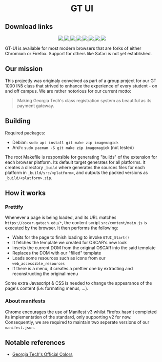 <h1 align="center">GT UI</h1>

## Download links

<p align="center">
  <a rel="noreferrer noopener" href="https://chrome.google.com/webstore/detail/dark-reader/eimadpbcbfnmbkopoojfekhnkhdbieeh/">
    <img src="https://github.com/alrra/browser-logos/blob/main/src/chrome/chrome_64x64.png?raw=true">
    <img src="https://github.com/alrra/browser-logos/blob/main/src/brave/brave_64x64.png?raw=true">
    <img src="https://github.com/alrra/browser-logos/blob/main/src/chromium/chromium_64x64.png?raw=true">
    <img src="https://github.com/alrra/browser-logos/blob/main/src/edge/edge_64x64.png?raw=true">
    <img src="https://github.com/alrra/browser-logos/blob/main/src/opera/opera_64x64.png?raw=true">
    <img src="https://github.com/alrra/browser-logos/blob/main/src/vivaldi/vivaldi_64x64.png?raw=true">
  </a>
  <a rel="noreferrer noopener" href="https://addons.mozilla.org/en-US/firefox/addon/gt-ui/">
    <img src="https://github.com/alrra/browser-logos/blob/main/src/firefox/firefox_64x64.png?raw=true">
    <img src="https://github.com/alrra/browser-logos/blob/main/src/tor/tor_64x64.png?raw=true">
  </a>
</p>

GT-UI is available for most modern browsers that are forks of either Chromium or Firefox. Support for others like Safari is not yet established.

## Our mission

This projectly was originaly conveived as part of a group project for our GT 1000 IN5 class that strived to enhance the experience of every student - on and off campus. We are rather notorious for our current motto:

> Making Georgia Tech's class registration system as beautiful as its payment gateway.

## Building

Required packages:
+ Debian: `sudo apt install git make zip imagemagick`
+ Arch: `sudo pacman -S git make zip imagemagick` (not tested)

The root Makefile is responsible for generating "builds" of the extension for each browser platform. Its default target generates for all platforms. It creates a directory `_build` where generates the sources files for each platform in `_build/src/<platform>`, and outputs the packed versions as `_build/<platform>.zip`.

## How it works

### Prettify

Whenever a page is being loaded, and its URL matches `https://oscar.gatech.edu/*`, the content script `src/content/main.js` is executed by the browser. It then performs the following:
+ Waits for the page to finish loading to invoke `GTUI_Start()`
+ It fetches the template we created for OSCAR's new look
+ Inserts the current DOM from the original OSCAR into the said template
+ Replaces the DOM with our "filled" template
+ Loads some resources such as icons from our `web_accessible_resources`
+ If there is a menu, it creates a prettier one by extracting and reconstructing the original menu
 
Some extra Javascript & CSS is needed to change the appearance of the page's content (i.e: formating menus, ...).

### About manifests

Chrome encourages the use of Manifest v3 whilst Firefox hasn't completed its implementation of the standard, only supporting v2 for now. Consequently, we are required to maintain two seperate versions of our `manifest.json`.

## Notable references

+ [Georgia Tech's Official Colors](https://brand.gatech.edu/our-look/colors)
